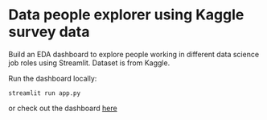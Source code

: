 # Data people explorer using Kaggle survey data
Build an EDA dashboard to explore people working in different data science job roles using Streamlit. Dataset is from Kaggle.

Run the dashboard locally:
```
streamlit run app.py
```
or check out the dashboard [here](https://share.streamlit.io/markyhu/data-people/main/app.py)